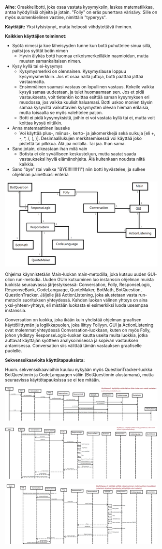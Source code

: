 **Aihe:** Oraakkelibotti, joka osaa vastata kysymyksiin, laskea matematiikkaa, antaa hyödyllisiä ohjeita ja jotain. "Folly" on eräs punertava värisävy. Sille on myös suomenkielinen vastine, nimittäin "typeryys".

**Käyttäjät:** Yksi tylsistynyt, mutta helposti viihdytettävä ihminen.

**Kaikkien käyttäjien toiminnot:**

* Syötä nimesi ja koe läheisyyden tunne kun botti puhuttelee sinua sillä, paitsi jos syötät botin nimen
  * Hyvin älykäs botti huomaa erikoismerkeilläkin naamioidun, mutta muuten samankaltaisen nimen.
* Kysy kyllä tai ei-kysymys
  * Kysymysmerkki on olennainen. Kysymyslause loppuu kysymysmerkkiin. Jos et osaa näitä juttuja, botti päättää jättää vastaamatta.
  * Ensimmäinen saamasi vastaus on lopullinen vastaus. Kokeile vaikka kysyä samaa uudestaan, ja tulet huomaamaan sen. Jos et pidä vastauksesta, voit tietenkin koittaa esittää saman kysymyksen eri muodossa, jos vaikka kuulisit haluamasi. Botti uskoo monien täysin samaa kysyviltä vaikuttavien kysymysten olevan hieman erilaisia, mutta toisaalta se myös valehtelee paljon.
  * Botti ei pidä kysymyksistä, joihin ei voi vastata kyllä tai ei, mutta voit koittaa kysyä niitäkin.
* Anna matemaattinen lauseke
  * Voi käyttää plus-, miinus-, kerto- ja jakomerkkejä sekä sulkuja [eli +, -, *, /, (, )]. Desimaalilukujen merkitsemisessä voi käyttää joko pistettä tai pilkkua. Älä jaa nollalla. Tai jaa. Ihan sama.
* Sano jotain, oikeastaan ihan mitä vain
  * Botista ei ole syvälliseen keskusteluun, mutta saatat saada vastaukseksi hyviä elämänohjeita. Älä kuitenkaan noudata niitä kaikkia.
* Sano "bye" (tai vaikka "BYE!!!!!!!!11") niin botti hyvästelee, ja sulkee ohjelman painettuasi enteriä

![class diagram](luokkakaavio.png)

Ohjelma käynnistetään Main-luokan main-metodilla, joka kutsuu uuden GUI-olion run-metodia. Uuden GUIn kutsuminen luo instanssin ohjelman muista luokista seuraavassa järjestyksessä: Conversation, Folly, ResponseLogic, ResponseBank, CodeLanguage, QuoteMaker, BotMath, BotQuestion, QuestionTracker. Jäljelle jää ActionListening, joka alustetaan vasta run-metodin suorituksen yhteydessä. Kahden luokan välinen yhteys on aina yksi-yhteen-yhteys, eli mistään luokasta ei esimerkiksi luoda useampaa instanssia.

Conversation on luokka, joka ikään kuin yhdistää ohjelman graafisen käyttöliittymän ja logiikkapuolen, joka liittyy Follyyn. GUI ja ActionListening ovat molemmat yhteydessä Conversation-luokkaan, kuten on myös Folly, johon yhdistyy ResponseLogic-luokan kautta useita muita luokkia, jotka auttavat käyttäjän syötteen analysoimisessa ja sopivan vastauksen antamisessa. Conversation siis välittää tämän vastauksen graafiselle puolelle.

**Sekvenssikaavioita käyttötapauksista:**

Huom. sekvenssikaavioihin kuuluu nykyään myös QuestionTracker-luokka BotQuestionin ja CodeLanguagen väliin (BotQuestionin alustamana), mutta seuraavissa käyttötapauksissa se ei tee mitään.

![1rd](kayttotapaus1.png)

![2st](kayttotapaus2.png)

![3nd](kayttotapaus3.png)
